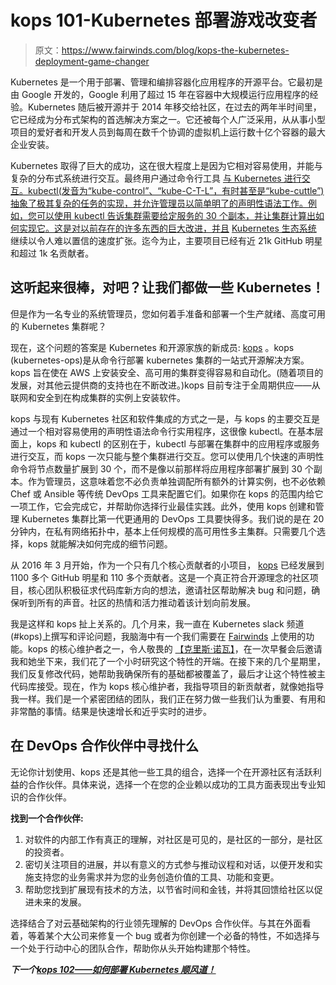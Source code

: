 # kops 101-Kubernetes 部署游戏改变者

> 原文：<https://www.fairwinds.com/blog/kops-the-kubernetes-deployment-game-changer>

 Kubernetes 是一个用于部署、管理和编排容器化应用程序的开源平台。它最初是由 Google 开发的，Google 利用了超过 15 年在容器中大规模运行应用程序的经验。Kubernetes 随后被开源并于 2014 年移交给社区，在过去的两年半时间里，它已经成为分布式架构的首选解决方案之一。它还被每个人广泛采用，从从事小型项目的爱好者和开发人员到每周在数千个协调的虚拟机上运行数十亿个容器的最大企业安装。

Kubernetes 取得了巨大的成功，这在很大程度上是因为它相对容易使用，并能与复杂的分布式系统进行交互。最终用户通过命令行工具  [与 Kubernetes 进行交互。kubectl(发音为“kube-control”、“kube-C-T-L”，有时甚至是“kube-cuttle”)抽象了极其复杂的任务的实现，并允许管理员以简单明了的声明性语法工作。例如，您可以使用 kubectl 告诉集群需要给定服务的 30 个副本，并让集群计算出如何实现它。这是对以前存在的许多东西的巨大改进，并且](https://github.com/kubernetes/kubernetes/tree/master/docs/user-guide/kubectl) [Kubernetes 生态系统](https://github.com/kubernetes) 继续以令人难以置信的速度扩张。迄今为止，主要项目已经有近 21k GitHub 明星和超过 1k 名贡献者。

## 这听起来很棒，对吧？让我们都做一些 Kubernetes！

但是作为一名专业的系统管理员，您如何着手准备和部署一个生产就绪、高度可用的 Kubernetes 集群呢？

现在，这个问题的答案是 Kubernetes 和开源家族的新成员:  [kops](https://github.com/kubernetes/kops) 。kops (kubernetes-ops)是从命令行部署 kubernetes 集群的一站式开源解决方案。kops 旨在使在 AWS 上安装安全、高可用的集群变得容易和自动化。(随着项目的发展，对其他云提供商的支持也在不断改进。)kops 目前专注于全周期供应——从联网和安全到在构成集群的实例上安装软件。

kops 与现有 Kubernetes 社区和软件集成的方式之一是，与 kops 的主要交互是通过一个相对容易使用的声明性语法命令行实用程序，这很像 kubectl。在基本层面上，kops 和 kubectl 的区别在于，kubectl 与部署在集群中的应用程序或服务进行交互，而 kops 一次只能与整个集群进行交互。您可以使用几个快速的声明性命令将节点数量扩展到 30 个，而不是像以前那样将应用程序部署扩展到 30 个副本。作为管理员，这意味着您不必负责单独调配所有额外的计算实例，也不必依赖 Chef 或 Ansible 等传统 DevOps 工具来配置它们。如果你在 kops 的范围内给它一项工作，它会完成它，并帮助你选择行业最佳实践。此外，使用 kops 创建和管理 Kubernetes 集群比第一代更通用的 DevOps 工具要快得多。我们说的是在 20 分钟内，在私有网络拓扑中，基本上任何规模的高可用性多主集群。只需要几个选择，kops 就能解决如何完成的细节问题。

从 2016 年 3 月开始，作为一个只有几个核心贡献者的小项目，  [kops](https://github.com/kubernetes/kops) 已经发展到 1100 多个 GitHub 明星和 110 多个贡献者。这是一个真正符合开源理念的社区项目，核心团队积极征求代码库新方向的想法，邀请社区帮助解决 bug 和问题，确保听到所有的声音。社区的热情和活力推动着该计划向前发展。

我是这样和 kops 扯上关系的。几个月来，我一直在 Kubernetes slack 频道(#kops)上撰写和评论问题，我脑海中有一个我们需要在 [Fairwinds](/) 上使用的功能。kops 的核心维护者之一，令人敬畏的  [【克里斯·诺瓦】](https://github.com/kris-nova)，在一次早餐会后邀请我和她坐下来，我们花了一个小时研究这个特性的开端。在接下来的几个星期里，我们反复修改代码，她帮助我确保所有的基础都被覆盖了，最后才让这个特性被主代码库接受。现在，作为 kops 核心维护者，我指导项目的新贡献者，就像她指导我一样。我们是一个紧密团结的团队，我们正在努力做一些我们认为重要、有用和非常酷的事情。结果是快速增长和近乎实时的进步。

## 在 DevOps 合作伙伴中寻找什么

无论你计划使用、kops 还是其他一些工具的组合，选择一个在开源社区有活跃利益的合作伙伴。具体来说，选择一个在您的企业赖以成功的工具方面表现出专业知识的合作伙伴。

**找到一个合作伙伴:**

1.  对软件的内部工作有真正的理解，对社区是可见的，是社区的一部分，是社区的投资者。
2.  密切关注项目的进展，并以有意义的方式参与推动议程和对话，以便开发和实施支持您的业务需求并为您的业务创造价值的工具、功能和变更。
3.  帮助您找到扩展现有技术的方法，以节省时间和金钱，并将其回馈给社区以促进未来的发展。

选择结合了对云基础架构的行业领先理解的 DevOps 合作伙伴。与其在外面看着，等着某个大公司来修复一个 bug 或者为你创建一个必备的特性，不如选择与一个处于行动中心的团队合作，帮助你从头开始构建那个特性。

***下一个[kops 102——如何部署 Kubernetes 顺风道！](http://blog.reactiveops.com/kops-an-inside-look-at-deploying-kubernetes-on-aws-the-fairwinds-way)***